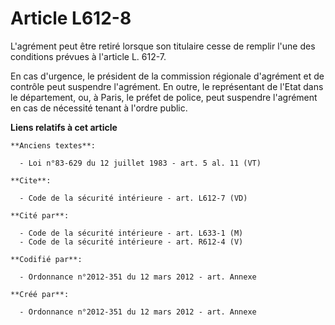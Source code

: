# Article L612-8

L'agrément peut être retiré lorsque son titulaire cesse de remplir l'une des conditions prévues à l'article L. 612-7. 

En cas d'urgence, le président de la commission régionale d'agrément et de contrôle peut suspendre l'agrément. En outre, le
représentant de l'Etat dans le département, ou, à Paris, le préfet de police, peut suspendre l'agrément en cas de nécessité
tenant à l'ordre public.

**Liens relatifs à cet article**

	**Anciens textes**:

	  - Loi n°83-629 du 12 juillet 1983 - art. 5 al. 11 (VT)

	**Cite**:

	  - Code de la sécurité intérieure - art. L612-7 (VD)

	**Cité par**:

	  - Code de la sécurité intérieure - art. L633-1 (M)
	  - Code de la sécurité intérieure - art. R612-4 (V)

	**Codifié par**:

	  - Ordonnance n°2012-351 du 12 mars 2012 - art. Annexe

	**Créé par**:

	  - Ordonnance n°2012-351 du 12 mars 2012 - art. Annexe

